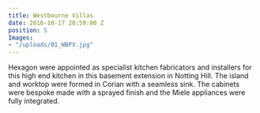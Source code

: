 ```yaml
---
title: Westbourne Villas
date: 2016-10-17 20:59:00 Z
position: 5
Images:
- "/uploads/01_WBPV.jpg"
---
```


Hexagon were appointed as specialist kitchen fabricators and installers for this high end kitchen in this basement extension in Notting Hill. The island and worktop were formed in Corian with a seamless sink. The cabinets were bespoke made with a sprayed finish and the Miele appliances were fully integrated.